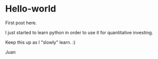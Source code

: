# Hello-world

First post here.

I just started to learn python in order to use it for quantitative investing.

Keep this up as I "slowly" learn. :)

Juan
